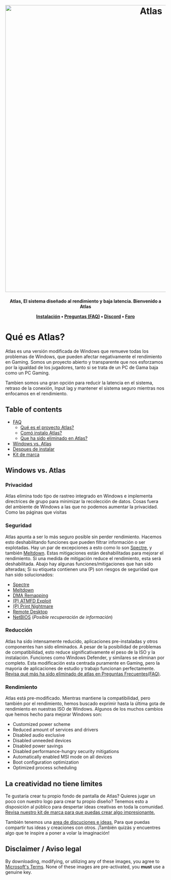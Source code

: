 <h1 align="center">
    <br>
    <a href="http://atlasos.net"><img src="https://i.imgur.com/xV08gIt.png" alt="Atlas" width="900"></a>
  </h1>
  <h4 align="center">Atlas, El sistema diseñado al rendimiento y baja latencia. Bienvenido a Atlas
  <p align="center">
    <a href="https://github.com/Atlas-OS/Atlas/wiki/2.-Installing">Instalación</a>
    •
    <a href="https://github.com/Atlas-OS/Atlas/wiki/1.-FAQ#contents">Preguntas (FAQ)</a>
    •
    <a href="https://discord.com/servers/atlas-795710270000332800" target="_blank">Discord</a>
    •
    <a href="https://forum.atlasos.net">Foro</a>
  </p>
  
  # Qué es Atlas? 
  
  Atlas es una versión modificada de Windows que remueve todas los problemas de Windows, que pueden afectar negativamente el rendimiento en Gaming. Somos un proyecto abierto y transparente que nos esforzamos por la igualdad de los jugadores, tanto si se trata de un PC de Gama baja como un PC Gaming.
  
  Tambien somos una gran opción para reducir la latencia en el sistema, retraso de la conexión, Input lag y mantener el sistema seguro mientras nos enfocamos en el rendimiento.
  
  ## Table of contents
  
  - [FAQ](https://github.com/Atlas-OS/Atlas/wiki/1.-FAQ)
    - [Qué es el proyecto Atlas?](https://github.com/Atlas-OS/Atlas/wiki/1.-FAQ#11-what-is-the-atlas-project)
    - [Comó instalo Atlas?](https://github.com/Atlas-OS/Atlas/wiki/1.-FAQ#12-how-do-i-install-atlas-os)
    - [Que ha sido eliminado en Atlas?](https://github.com/Atlas-OS/Atlas/wiki/1.-FAQ#13-whats-removed-in-atlas-os)
  - <a href="#windows-vs-atlas">Windows vs. Atlas</a>
  - [Despues de instalar](https://github.com/Atlas-OS/Atlas/wiki/3.-Post-Install)
  - [Kit de marca](https://raw.githubusercontent.com/Atlas-OS/Atlas/main/img/brand-kit.zip)
  
 ## Windows vs. Atlas

### **Privacidad**

Atlas elimina todo tipo de rastreo integrado en Windows e implementa directrices de grupo para minimizar la recolección de datos. Cosas fuera del ambiente de Windows a las que no podemos aumentar la privacidad. Como las páginas que visitas

### **Seguridad**

Atlas apunta a ser lo más seguro posible sin perder rendimiento. Hacemos esto deshabilitando funciones que pueden filtrar información o ser explotadas. Hay un par de excepciones a esto como lo son [Spectre](https://spectreattack.com/spectre.pdf), y también [Meltdown](https://meltdownattack.com/meltdown.pdf). Estas mitigaciones están deshabilitadas para mejorar el rendimiento.
Si una medida de mitigación reduce el rendimiento, esta será deshabilitada.
Abajo hay algunas funciones/mitigaciones que han sido alteradas; Si su etiqueta contienen una (P) son riesgos de seguridad que han sido solucionados:

- [Spectre](https://spectreattack.com/spectre.pdf)
- [Meltdown](https://meltdownattack.com/meltdown.pdf)
- [DMA Remapping](https://docs.microsoft.com/en-us/windows/security/information-protection/kernel-dma-protection-for-thunderbolt)
- [(P) ATMFD Exploit](https://msrc.microsoft.com/update-guide/en-US/vulnerability/CVE-2020-1020)
- [(P) Print Nightmare](https://us-cert.cisa.gov/ncas/current-activity/2021/06/30/printnightmare-critical-windows-print-spooler-vulnerability)
- [Remote Desktop](https://cve.mitre.org/cgi-bin/cvekey.cgi?keyword=Windows+Remote+Desktop)
- [NetBIOS](https://en.wikipedia.org/wiki/NetBIOS) (_Posible recuperación de información_)

### **Reducción**

Atlas ha sido intensamente reducido, aplicaciones pre-instaladas y otros componentes han sido eliminados. A pesar de la posibilidad de problemas de compatibilidad, esto reduce significativamente el peso de la ISO y la instalación. Funciones como Windows Defender, y similares se eliminan por completo. Esta modificación esta centrada puramente en Gaming, pero la mayoria de aplicaciones de estudio y trabajo funcionan perfectamente. [Revisa qué más ha sido eliminado de atlas en Preguntas Frecuentes(FAQ)](https://github.com/Atlas-OS/Atlas/wiki/1.-FAQ#13-whats-removed-in-atlas-os).

### **Rendimiento**

Atlas está pre-modificado. Mientras mantiene la compatibilidad, pero también por el rendimiento, hemos buscado exprimir hasta la última gota de rendimiento en nuestras ISO de Windows. Algunos de los muchos cambios que hemos hecho para mejorar Windows son:

- Customized power scheme
- Reduced amount of services and drivers
- Disabled audio exclusive
- Disabled unneeded devices
- Disabled power savings
- Disabled performance-hungry security mitigations
- Automatically enabled MSI mode on all devices
- Boot configuration optimization
- Optimized process scheduling

## La creatividad no tiene limites

Te gustaría crear tu propio fondo de pantalla de Atlas? Quieres jugar un poco con nuestro logo para crear tu propio diseño? Tenemos esto a disposición al público para despertar ideas creativas en toda la comunidad. [Revisa nuestro kit de marca para que puedas crear algo impresionante.](https://raw.githubusercontent.com/Atlas-OS/Atlas/main/img/brand-kit.zip)

También tenemos una [area de discuciones e ideas](https://github.com/Atlas-OS/Atlas/discussions/categories/community-artwork), Para que puedas compartir tus ideas y creaciones con otros. ¡También quizás y encuentres algo que te inspire a poner a volar la imaginación!

## Disclaimer / Aviso legal


By downloading, modifying, or utilizing any of these images, you agree to [Microsoft's Terms](https://www.microsoft.com/en-us/Useterms/Retail/Windows/10/UseTerms_Retail_Windows_10_English.htm). None of these images are pre-activated, you **must** use a genuine key.
